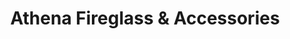 ---
title: "Athena Fireglass & Accessories"
url: /phoenix/athena-fireglass-and-accessories/
shop: fireplace
---